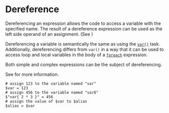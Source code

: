 # Dereference

Dereferencing an expression allows the code to access a variable with the specified name. The result of a dereference expression can be used as the left side operand of an assignment. (See [](../assignment/index.md))

Dereferencing a variable is semantically the same as using the [`var()`](/doc/scripting/builtintasks/var.md) task. Additionally, dereferencing differs from `var()` in a way that it can be used to access loop and local variables in the body of a [`foreach`](../../foreach/index.md) expression.

Both simple and complex expressions can be the subject of dereferencing.

See [](../../variables/index.md) for more information.

```sakerscript
# assign 123 to the variable named "var"
$var = 123
# assign 456 to the variable named "var6"
$"var{ 2 * 3 }" = 456
# assign the value of $var to $alias
$alias = $var
```

